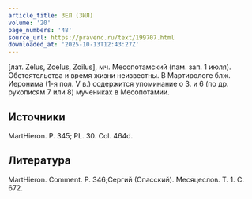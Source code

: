```yaml
---
article_title: ЗЕЛ (ЗИЛ)
volume: '20'
page_numbers: '48'
source_url: https://pravenc.ru/text/199707.html
downloaded_at: '2025-10-13T12:43:27Z'
---
```


[лат. Zelus, Zoelus, Zoilus], мч. Месопотамский (пам. зап. 1 июля). Обстоятельства и время жизни неизвестны. В Мартирологе блж. Иеронима (1-я пол. V в.) содержится упоминание о З. и 6 (по др. рукописям 7 или 8) мучениках в Месопотамии.

## Источники

MartHieron. P. 345; PL. 30. Col. 464d.

## Литература

MartHieron. Comment. P. 346;Сергий (Спасский). Месяцеслов. Т. 1. С. 672.
